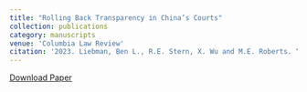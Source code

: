 ```yaml
---
title: "Rolling Back Transparency in China’s Courts"
collection: publications
category: manuscripts
venue: 'Columbia Law Review'
citation: '2023. Liebman, Ben L., R.E. Stern, X. Wu and M.E. Roberts. “Rolling Back Transparency in China’s Courts” Columbia Law Review.'
---
```

[Download Paper](https://www.columbialawreview.org/content/rolling-back-transparency-in-chinas-courts/)
